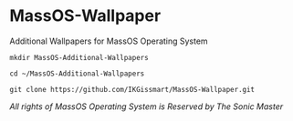 # MassOS-Wallpaper
Additional Wallpapers for MassOS Operating System 
```
mkdir MassOS-Additional-Wallpapers
``` 
```
cd ~/MassOS-Additional-Wallpapers
```
```
git clone https://github.com/IKGissmart/MassOS-Wallpaper.git 
``` 
_All rights of MassOS Operating System is Reserved by The Sonic Master_ 
